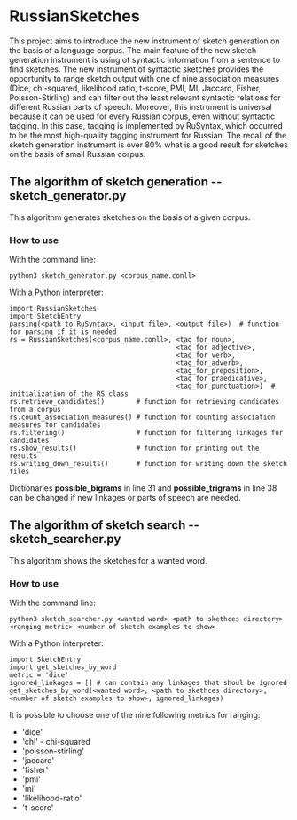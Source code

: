# RussianSketches

This project aims to introduce the new instrument of sketch generation on the basis of a language corpus. The main feature of the new sketch generation instrument is using of syntactic information from a sentence to find sketches. The new instrument of syntactic sketches provides the opportunity to range sketch output with one of nine association measures (Dice, chi-squared, likelihood ratio, t-score, PMI, MI, Jaccard, Fisher, Poisson-Stirling) and can filter out the least relevant syntactic relations for different Russian parts of speech. Moreover, this instrument is universal because it can be used for every Russian corpus, even without syntactic tagging. In this case, tagging is implemented by RuSyntax, which occurred to be the most high-quality tagging instrument for Russian. The recall of the sketch generation instrument is over 80% what is a good result for sketches on the basis of small Russian corpus.

## The algorithm of sketch generation -- sketch_generator.py
This algorithm generates sketches on the basis of a given corpus.
### How to use
With the command line:
```
python3 sketch_generator.py <corpus_name.conll>
```
With a Python interpreter:
```
import RussianSketches
import SketchEntry
parsing(<path to RuSyntax>, <input file>, <output file>)  # function for parsing if it is needed
rs = RussianSketches(<corpus_name.conll>, <tag_for_noun>,
                                          <tag_for_adjective>,
                                          <tag_for_verb>,
                                          <tag_for_adverb>,
                                          <tag_for_preposition>,
                                          <tag_for_praedicative>,
                                          <tag_for_punctuation>)  # initialization of the RS class
rs.retrieve_candidates()        # function for retrieving candidates from a corpus
rs.count_association_measures() # function for counting association measures for candidates
rs.filtering()                  # function for filtering linkages for candidates
rs.show_results()               # function for printing out the results
rs.writing_down_results()       # function for writing down the sketch files
```

Dictionaries **possible_bigrams** in line 31 and **possible_trigrams** in line 38 can be changed if new linkages or parts of speech are needed.

## The algorithm of sketch search -- sketch_searcher.py
This algorithm shows the sketches for a wanted word.
### How to use
With the command line:
```
python3 sketch_searcher.py <wanted word> <path to skethces directory> <ranging metric> <number of sketch examples to show>
```
With a Python interpreter:
```
import SketchEntry
import get_sketches_by_word
metric = 'dice'
ignored_linkages = [] # can contain any linkages that shoul be ignored
get_sketches_by_word(<wanted word>, <path to skethces directory>, <number of sketch examples to show>, ignored_linkages)
```
It is possible to choose one of the nine following metrics for ranging:
* 'dice'
* 'chi' - chi-squared
* 'poisson-stirling'
* 'jaccard'
* 'fisher'
* 'pmi'
* 'mi'
* 'likelihood-ratio'
* 't-score'
